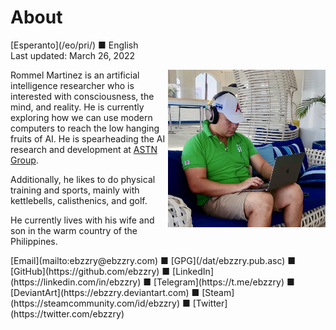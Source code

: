 About
=====

<div class="center">[Esperanto](/eo/pri/) ■ English</div>
<div class="center">Last updated: March 26, 2022</div>

<div>
<img align="right" width="50%" src="/bil/ebzzry.webp">

Rommel Martinez is an artificial intelligence researcher who is interested with consciousness, the
mind, and reality. He is currently exploring how we can use modern computers to reach the low
hanging fruits of AI. He is spearheading the AI research and development at [ASTN Group](https://astn-group.com).

Additionally, he likes to do physical training and sports, mainly with kettlebells, calisthenics, and golf.

He currently lives with his wife and son in the warm country of the Philippines.
</div>
<div>
[Email](mailto:ebzzry@ebzzry.com) ■ [GPG](/dat/ebzzry.pub.asc) ■ [GitHub](https://github.com/ebzzry) ■ [LinkedIn](https://linkedin.com/in/ebzzry) ■ [Telegram](https://t.me/ebzzry) ■ [DeviantArt](https://ebzzry.deviantart.com) ■ [Steam](https://steamcommunity.com/id/ebzzry) ■ [Twitter](https://twitter.com/ebzzry)
</div>
